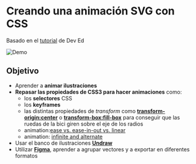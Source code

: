 # Creando una animación SVG con CSS

Basado en el [tutorial](https://www.youtube.com/watch?v=gWai7fYp9PY) de Dev Ed

![Demo](https://github.com/sandrusmb/svg-animation-with-css/blob/master/bike2.gif?raw=true)

## Objetivo

- Aprender a **animar ilustraciones**
- **Repasar las propiedades de CSS3 para hacer animaciones** como:
    - los **selectores** CSS
    - los **keyframes**
    - las distintas propiedades de *transform* como [**transform-origin:center**](https://developer.mozilla.org/es/docs/Web/CSS/transform-origin) o [**transform-box:fill-box**](https://developer.mozilla.org/en-US/docs/Web/CSS/transform-box) para conseguir que las ruedas de la bici giren sobre el eje de los radios
    - animation:[ease vs. ease-in-out vs. linear  ](https://www.w3schools.com/cssref/css3_pr_transition-timing-function.asp)
    - animation: [infinite and alternate](https://www.w3schools.com/css/css3_animations.asp)
- Usar el banco de ilustraciones [**Undraw**](https://undraw.co/illustrations)
- Utilizar [**Figma**](https://www.figma.com), aprender a agrupar vectores y a exportar en diferentes formatos

